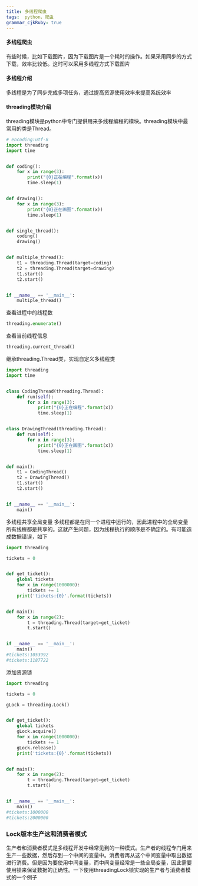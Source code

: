```yaml
---
title: 多线程爬虫
tags:  python，爬虫
grammar_cjkRuby: true
---
```



#### 多线程爬虫
有些时候，比如下载图片，因为下载图片是一个耗时的操作。如果采用同步的方式下载，效率比较低。这时可以采用多线程方式下载图片

#### 多线程介绍
多线程是为了同步完成多项任务，通过提高资源使用效率来提高系统效率

#### threading模块介绍
threading模块是python中专门提供用来多线程编程的模块。threading模块中最常用的类是Thread。
```python
# encoding:utf-8
import threading
import time


def coding():
    for x in range(3):
        print("{0}正在编程".format(x))
        time.sleep(1)


def drawing():
    for x in range(3):
        print("{0}正在画图".format(x))
        time.sleep(1)


def single_thread():
    coding()
    drawing()


def multiple_thread():
    t1 = threading.Thread(target=coding)
    t2 = threading.Thread(target=drawing)
    t1.start()
    t2.start()


if __name__ == '__main__':
    multiple_thread()

```
查看进程中的线程数
```python
threading.enumerate()
```
查看当前线程信息
```python
threading.current_thread()
```
继承threading.Thread类，实现自定义多线程类
```python
import threading
import time


class CodingThread(threading.Thread):
    def run(self):
        for x in range(3):
            print("{0}正在编程".format(x))
            time.sleep(1)


class DrawingThread(threading.Thread):
    def run(self):
        for x in range(3):
            print("{0}正在画图".format(x))
            time.sleep(1)


def main():
    t1 = CodingThread()
    t2 = DrawingThread()
    t1.start()
    t2.start()


if __name__ == '__main__':
    main()

```
多线程共享全局变量
多线程都是在同一个进程中运行的，因此进程中的全局变量所有线程都是共享的。这就产生问题，因为线程执行的顺序是不确定的。有可能造成数据错误，如下
```python
import threading

tickets = 0


def get_ticket():
    global tickets
    for x in range(1000000):
        tickets += 1
    print('tickets:{0}'.format(tickets))


def main():
    for x in range(2):
        t = threading.Thread(target=get_ticket)
        t.start()


if __name__ == '__main__':
    main()
#tickets:1053992
#tickets:1187722

```
添加资源锁
```python
import threading

tickets = 0

gLock = threading.Lock()


def get_ticket():
    global tickets
    gLock.acquire()
    for x in range(1000000):
        tickets += 1
    gLock.release()
    print('tickets:{0}'.format(tickets))


def main():
    for x in range(2):
        t = threading.Thread(target=get_ticket)
        t.start()


if __name__ == '__main__':
    main()
#tickets:1000000
#tickets:2000000

```

### Lock版本生产这和消费者模式
生产者和消费者模式是多线程开发中经常见到的一种模式。生产者的线程专门用来生产一些数据，然后存到一个中间的变量中。消费者再从这个中间变量中取出数据进行消费。但是因为要使用中间变量，而中间变量经常是一些全局变量，因此需要使用锁来保证数据的正确性。一下使用threadingLock锁实现的生产者与消费者模式的一个例子
```python

```

